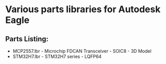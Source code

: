 # Various parts libraries for Autodesk Eagle
## Parts Listing:
* MCP2557.lbr - Microchip FDCAN Transceiver - SOIC8 - 3D Model 
* STM32H7.lbr - STM32H7 series - LQFP64
